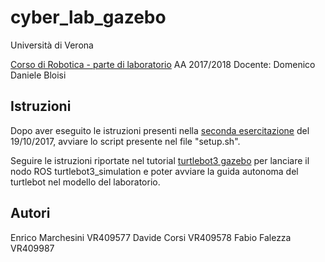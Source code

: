 # cyber_lab_gazebo

Università di Verona

[Corso di Robotica - parte di laboratorio](http://profs.scienze.univr.it/~bloisi/corsi/robotica.html)
AA 2017/2018
Docente: Domenico Daniele Bloisi

## Istruzioni

Dopo aver eseguito le istruzioni presenti nella [seconda esercitazione](http://profs.scienze.univr.it/~bloisi/corsi/robotica.html#ese2) del 19/10/2017, avviare lo script presente nel file "setup.sh".

Seguire le istruzioni riportate nel tutorial [turtlebot3 gazebo](http://turtlebot3.robotis.com/en/latest/simulation.html#gazebo-3d) per lanciare il nodo ROS turtlebot3_simulation e poter avviare la guida autonoma del turtlebot nel modello del laboratorio.

## Autori
Enrico Marchesini VR409577
Davide Corsi VR409578
Fabio Falezza VR409987


